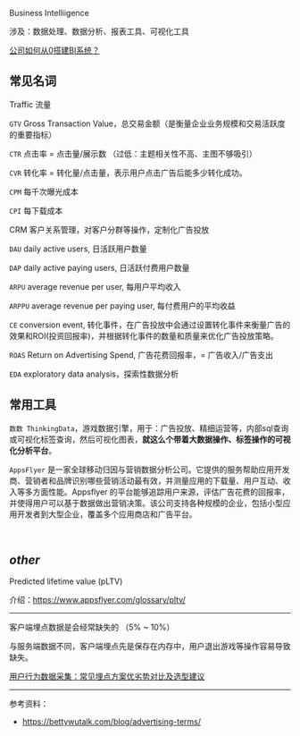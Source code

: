 

Business Intelliigence

涉及：数据处理、数据分析、报表工具、可视化工具


[公司如何从0搭建BI系统？](https://www.zhihu.com/question/61986530)


## 常见名词

Traffic 流量

`GTV` Gross Transaction Value，总交易金额（是衡量企业业务规模和交易活跃度的重要指标）


`CTR` 点击率 = 点击量/展示数
（过低：主题相关性不高、主图不够吸引）


`CVR` 转化率 = 转化量/点击量，表示用户点击广告后能多少转化成功。


`CPM` 每千次曝光成本


`CPI` 每下载成本

CRM 客户关系管理，对客户分群等操作，定制化广告投放


`DAU` daily active users, 日活跃用户数量

`DAP` daily active paying users, 日活跃付费用户数量


`ARPU` average revenue per user, 每用户平均收入

`ARPPU` average revenue per paying user, 每付费用户的平均收益


`CE` conversion event, 转化事件，在广告投放中会通过设置转化事件来衡量广告的效果和ROI(投资回报率)，并根据转化事件的数量和质量来优化广告投放策略。

`ROAS` Return on Advertising Spend, 广告花费回报率，= 广告收入/广告支出


`EDA` exploratory data analysis，探索性数据分析



## 常用工具

`数数 ThinkingData`，游戏数据引擎，用于：广告投放、精细运营等，内部sql查询或可视化标签查询，然后可视化图表，**就这么个带着大数据操作、标签操作的可视化分析平台**。


`AppsFlyer` 是一家全球移动归因与营销数据分析公司。它提供的服务帮助应用开发商、营销者和品牌识别哪些营销活动最有效，并测量应用的下载量、用户互动、收入等多方面性能。Appsflyer 的平台能够追踪用户来源，评估广告花费的回报率，并使得用户可以基于数据做出营销决策。该公司支持各种规模的企业，包括小型应用开发者到大型企业，覆盖多个应用商店和广告平台。



</br>

## _other_

Predicted lifetime value (pLTV)

介绍：https://www.appsflyer.com/glossary/pltv/


-------------

客户端埋点数据是会经常缺失的 （5% ~ 10%）

与服务端数据不同，客户端埋点先是保存在内存中，用户退出游戏等操作容易导致缺失。

[用户行为数据采集：常见埋点方案优劣势对比及选型建议](https://www.woshipm.com/data-analysis/5153200.html)


-------------

参考资料：
- https://bettywutalk.com/blog/advertising-terms/